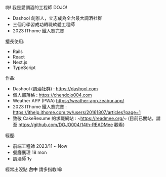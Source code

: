 嗨! 我是愛調酒的工程師 DOJO!
- Dashool 創辦人，立志成為全台最大調酒社群
- 三個月學習成功轉職軟體工程師
- 2023 IThome 鐵人賽完賽

擅長使用:
- Rails
- React
- Next.js
- TypeScript

作品:
- Dashool (調酒社群) : https://dashool.com
- 個人部落格 : https://chendojo004.com
- Weather APP (PWA) https://weather-app.zeabur.app/
- 2023 IThome 鐵人賽完賽 : https://ithelp.ithome.com.tw/users/20161807/articles?page=1
- 致敬 CakeResume 的求職網站 : ~https://readmee.org/~ (目前已關站，請至 https://github.com/DOJO004/14th-READMee 觀看)

經歷:
- 前端工程師 2023/11 ~ Now
- 餐廳襄理 18 mon 
- 調酒師 1y

經常出沒點 **台中**
請多指教!😀

